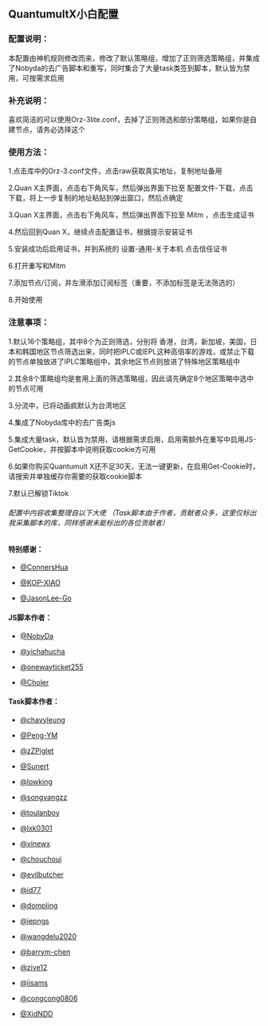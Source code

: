 ## QuantumultX小白配置

### 配置说明：

  本配置由神机规则修改而来，修改了默认策略组，增加了正则筛选策略组，并集成了Nobyda的去广告脚本和重写，同时集合了大量task类签到脚本，默认皆为禁用，可按需求启用<br>

### 补充说明：

  喜欢简洁的可以使用Orz-3lite.conf，去掉了正则筛选和部分策略组，如果你是自建节点，请务必选择这个<br>

### 使用方法：

  1.点击库中的Orz-3.conf文件，点击raw获取真实地址，复制地址备用<br>

  2.Quan X主界面，点击右下角风车，然后弹出界面下拉至 配置文件-下载，点击下载，将上一步复制的地址粘贴到弹出窗口，然后点确定<br>

  3.Quan X主界面，点击右下角风车，然后弹出界面下拉至 Mitm ，点击生成证书<br>

  4.然后回到Quan X，继续点击配置证书，根据提示安装证书<br>

  5.安装成功后启用证书，并到系统的 设置-通用-关于本机 点击信任证书<br>

  6.打开重写和Mitm<br>

  7.添加节点/订阅，并左滑添加订阅标签（重要，不添加标签是无法筛选的）<br>
  
  8.开始使用<br>

### 注意事项：

  1.默认16个策略组，其中8个为正则筛选，分别将 香港，台湾，新加坡，美国，日本和韩国地区节点筛选出来，同时把IPLC或IEPL这种高倍率的游戏，或禁止下载的节点单独放进了IPLC策略组中，其余地区节点则放进了特殊地区策略组中<br>

  2.其余8个策略组均是套用上面的筛选策略组，因此请先确定8个地区策略中选中的节点可用<br>

  3.分流中，已将动画疯默认为台湾地区<br>

  4.集成了Nobyda库中的去广告类js<br>

  5.集成大量task，默认皆为禁用，请根据需求启用，启用需额外在重写中启用JS-GetCookie，并按脚本中说明获取cookie方可用<br>

  6.如果你购买Quantumult X还不足30天，无法一键更新，在启用Get-Cookie时，请搜索并单独缓存你需要的获取cookie脚本<br>

  7.默认已解锁Tiktok<br>


######  配置中内容收集整理自以下大佬 （Task脚本由于作者，贡献者众多，这里仅标出我采集脚本的库，同样感谢未能标出的各位贡献者）

#### 特别感谢：

  * [@ConnersHua](https://github.com/ConnersHua)

  * [@KOP-XIAO](https://github.com/KOP-XIAO)

  * [@JasonLee-Go](https://github.com/JasonLee-Go)

 #### JS脚本作者： 

 * [@NobyDa](https://github.com/NobyDa)
 
 * [@yichahucha](https://github.com/yichahucha)

 * [@onewayticket255](https://github.com/onewayticket255)

 * [@Choler](https://github.com/Choler)
 
  #### Task脚本作者：

  * [@chavyleung](https://github.com/chavyleung)

  * [@Peng-YM](https://github.com/Peng-YM)

  * [@zZPiglet](https://github.com/zZPiglet)

  * [@Sunert](https://github.com/Sunert)
  
  * [@lowking](https://github.com/lowking)
  
  * [@songyangzz](https://github.com/songyangzz)
    
  * [@toulanboy](https://github.com/toulanboy)
  
  * [@lxk0301](https://gitee.com/lxk0301)
  
  * [@vinewx](https://ooxx.be/js/)
  
  * [@chouchoui](https://github.com/chouchoui)
  
  * [@evilbutcher](https://github.com/evilbutcher)  
  
  * [@id77](https://github.com/id77)   
  
  * [@dompling](https://github.com/dompling)  
  
  * [@iepngs](https://github.com/iepngs)  
 
  * [@wangdelu2020](https://github.com/wangdelu2020) 
  
  * [@barrym-chen](https://github.com/barrym-chen) 
  
  * [@ziye12](https://github.com/ziye12)

  * [@iisams](https://github.com/iisams)
  
  * [@congcong0806](https://github.com/congcong0806)
  
  * [@XidNDD](https://github.com/XidNDD) 
  
